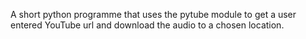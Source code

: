 A short python programme that uses the pytube module to get a user entered YouTube url and download the audio to a chosen location. 
